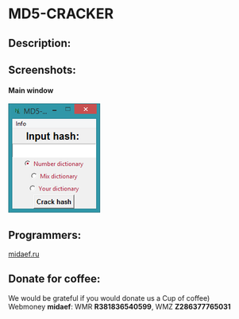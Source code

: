 # MD5-CRACKER

## Description:

## Screenshots:

#### Main window
![Main](https://raw.githubusercontent.com/midaef/md5-cracker/master/docs/screenshots/main.png)

## Programmers:
[midaef.ru](http://midaef.ru) 

## Donate for coffee:
We would be grateful if you would donate us a Cup of coffee)  
Webmoney **midaef**: WMR **R381836540599**, WMZ **Z286377765031**